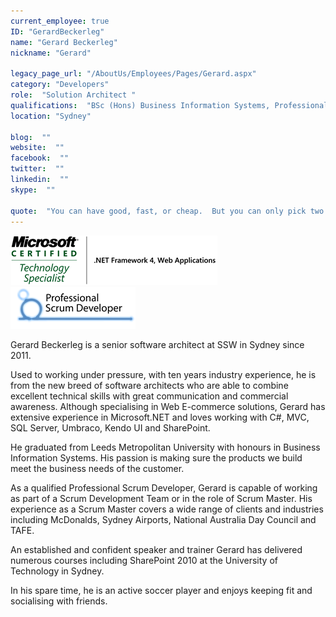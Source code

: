 ```yaml
---
current_employee: true
ID: "GerardBeckerleg"
name: "Gerard Beckerleg"
nickname: "Gerard"

legacy_page_url: "/AboutUs/Employees/Pages/Gerard.aspx"
category: "Developers"
role:  "Solution Architect "
qualifications:  "BSc (Hons) Business Information Systems, Professional Scrum Developer, Microsoft Certified Technology Specialist"
location: "Sydney"

blog:  ""
website:  ""
facebook:  ""
twitter:  ""
linkedin:  ""
skype:  ""

quote:  "You can have good, fast, or cheap.  But you can only pick two."
---
```


![](./Images/Bio/gerardMCTSlogo.png) 
 ![](./Images/Bio/gerardpsdlogo.png) 
 

Gerard Beckerleg is a senior software architect at SSW in Sydney since 2011. 

Used to working under pressure, with ten years industry experience, he is from the new breed of software architects who are able to combine excellent technical skills with great communication and commercial awareness. Although specialising in Web E-commerce solutions, Gerard has extensive experience in Microsoft.NET and loves working with C#, MVC, SQL Server, Umbraco, Kendo UI and SharePoint.

He graduated from Leeds Metropolitan University with honours in Business Information Systems. His passion is making sure the products we build meet the business needs of the customer. 

As a qualified Professional Scrum Developer, Gerard is capable of working as part of a Scrum Development Team or in the role of Scrum Master. His experience as a Scrum Master covers a wide range of clients and industries including McDonalds, Sydney Airports, National Australia Day Council and TAFE.

An established and confident speaker and trainer Gerard has delivered numerous courses including SharePoint 2010 at the University of Technology in Sydney.

In his spare time, he is an active soccer player and enjoys keeping fit and socialising with friends.
